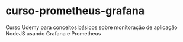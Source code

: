 # curso-prometheus-grafana
Curso Udemy para conceitos básicos sobre monitoração de aplicação NodeJS usando Grafana e Prometheus
